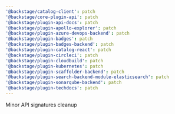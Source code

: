 ```yaml
---
'@backstage/catalog-client': patch
'@backstage/core-plugin-api': patch
'@backstage/plugin-api-docs': patch
'@backstage/plugin-apollo-explorer': patch
'@backstage/plugin-azure-devops-backend': patch
'@backstage/plugin-badges': patch
'@backstage/plugin-badges-backend': patch
'@backstage/plugin-catalog-react': patch
'@backstage/plugin-circleci': patch
'@backstage/plugin-cloudbuild': patch
'@backstage/plugin-kubernetes': patch
'@backstage/plugin-scaffolder-backend': patch
'@backstage/plugin-search-backend-module-elasticsearch': patch
'@backstage/plugin-sonarqube-backend': patch
'@backstage/plugin-techdocs': patch
---
```


Minor API signatures cleanup
